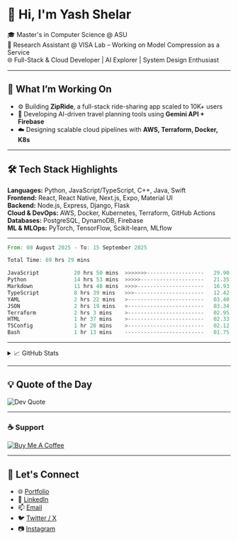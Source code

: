 # 👋 Hi, I'm Yash Shelar

🎓 Master's in Computer Science @ ASU  
🔭 Research Assistant @ VISA Lab – Working on Model Compression as a Service  
🌐 Full-Stack & Cloud Developer | AI Explorer | System Design Enthusiast

---

## 🚀 What I’m Working On

- ⚙️ Building **ZipRide**, a full-stack ride-sharing app scaled to 10K+ users
- 🤖 Developing AI-driven travel planning tools using **Gemini API + Firebase**
- ☁️ Designing scalable cloud pipelines with **AWS, Terraform, Docker, K8s**

---

## 🛠 Tech Stack Highlights

**Languages:** Python, JavaScript/TypeScript, C++, Java, Swift  
**Frontend:** React, React Native, Next.js, Expo, Material UI  
**Backend:** Node.js, Express, Django, Flask  
**Cloud & DevOps:** AWS, Docker, Kubernetes, Terraform, GitHub Actions  
**Databases:** PostgreSQL, DynamoDB, Firebase  
**ML & MLOps:** PyTorch, TensorFlow, Scikit-learn, MLflow


---

<!--START_SECTION:waka-->

```rust
From: 08 August 2025 - To: 15 September 2025

Total Time: 69 hrs 29 mins

JavaScript           20 hrs 50 mins  >>>>>>>------------------   29.90 %
Python               14 hrs 53 mins  >>>>>--------------------   21.35 %
Markdown             11 hrs 48 mins  >>>>---------------------   16.93 %
TypeScript           8 hrs 39 mins   >>>----------------------   12.42 %
YAML                 2 hrs 22 mins   >------------------------   03.40 %
JSON                 2 hrs 19 mins   >------------------------   03.34 %
Terraform            2 hrs 3 mins    >------------------------   02.95 %
HTML                 1 hr 37 mins    >------------------------   02.33 %
TSConfig             1 hr 28 mins    >------------------------   02.12 %
Bash                 1 hr 13 mins    -------------------------   01.75 %
```

<!--END_SECTION:waka-->

---

<details>
  <summary>📈 GitHub Stats</summary>

![Yash's GitHub Stats](https://github-readme-stats.vercel.app/api?username=YashShelar007&show_icons=true&theme=dark)  
 ![Top Langs](https://github-readme-stats.vercel.app/api/top-langs/?username=YashShelar007&layout=compact&theme=dark)  
 ![GitHub Streak](https://streak-stats.demolab.com/?user=YashShelar007&theme=dark)

</details>

---

## 💡 Quote of the Day

![Dev Quote](https://quotes-github-readme.vercel.app/api?type=horizontal&theme=radical)

---

### ☕ Support

[![Buy Me A Coffee](https://img.shields.io/badge/-Buy%20Me%20a%20Coffee-black?style=for-the-badge&logo=buy-me-a-coffee&logoColor=white)](https://buymeacoffee.com/thatcloudguy)

---

## 🔗 Let's Connect

- 🌐 <a href="https://yashshelar.com" target="_blank">Portfolio</a>
- 💼 <a href="https://linkedin.com/in/shelar-yash" target="_blank">LinkedIn</a>
- 📫 <a href="mailto:yshelar2000@gmail.com" target="_blank">Email</a>
- 🐦 <a href="https://x.com/yashshelar30" target="_blank">Twitter / X</a>
- 📷 <a href="https://instagram.com/yash.shelar30" target="_blank">Instagram</a>
